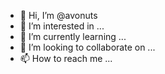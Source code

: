 - 👋 Hi, I’m @avonuts
- 👀 I’m interested in ...
- 🌱 I’m currently learning ...
- 💞️ I’m looking to collaborate on ...
- 📫 How to reach me ...

<!---
avonuts/avonuts is a ✨ special ✨ repository because its `README.md` (this file) appears on your GitHub profile.
You can click the Preview link to take a look at your changes.
--->
